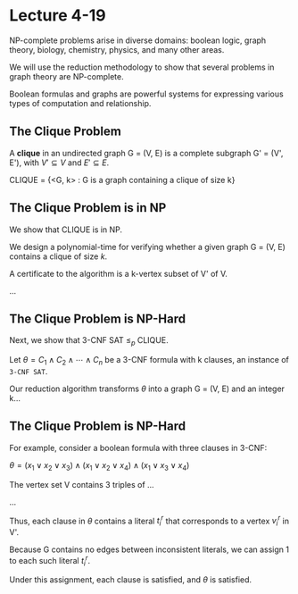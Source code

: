 # Lecture 4-19

NP-complete problems arise in diverse domains: boolean logic, graph theory, biology, chemistry, physics, and many other areas.

We will use the reduction methodology to show that several problems in graph theory are NP-complete.

Boolean formulas and graphs are powerful systems for expressing various types of computation and relationship.

## The Clique Problem

A **clique** in an undirected graph G = (V, E) is a complete subgraph G' = (V', E'), with $V' \subseteq V$ and $E' \subseteq E$.

CLIQUE = {<G, k> : G is a graph containing a clique of size k}

## The Clique Problem is in NP

We show that CLIQUE is in NP.

We design a polynomial-time for verifying whether a given graph G = (V, E) contains a clique of size $k$.

A certificate to the algorithm is a k-vertex subset of V' of V.

...

## The Clique Problem is NP-Hard

Next, we show that 3-CNF SAT $\leq_p$ CLIQUE.

Let $\theta = C_1 \land C_2 \land \cdots \land C_n$ be a 3-CNF formula with k clauses, an instance of `3-CNF SAT`.

Our reduction algorithm transforms $\theta$ into a graph G = (V, E) and an integer k...

## The Clique Problem is NP-Hard

For example, consider a boolean formula with three clauses in 3-CNF:

$\theta = (x_1 \lor x_2 \lor x_3) \land (x_1 \lor x_2 \lor x_4) \land (x_1 \lor x_3 \lor x_4)$

The vertex set V contains 3 triples of ...

...

Thus, each clause in $\theta$ contains a literal $t^r_i$ that corresponds to a vertex $v^r_i$ in V'.

Because G contains no edges between inconsistent literals, we can assign 1 to each such literal $t^r_i$.

Under this assignment, each clause is satisfied, and $\theta$ is satisfied.